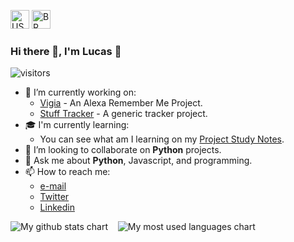 <a href="#"><img src="https://emojipedia-us.s3.dualstack.us-west-1.amazonaws.com/thumbs/120/apple/285/flag-united-states_1f1fa-1f1f8.png" alt="US" width="30px"></a>
<a href="https://github.com/snlucas/snlucas/blob/main/README_BR.md"><img src="https://emojipedia-us.s3.dualstack.us-west-1.amazonaws.com/thumbs/120/apple/285/flag-brazil_1f1e7-1f1f7.png" alt="BR" width="30px"></a>


### Hi there 👋, I'm Lucas 🙂
![visitors](https://visitor-badge.laobi.icu/badge?page_id=snlucas.visitor-badge)

- 🚀 I’m currently working on:
  - [Vigia](https://github.com/snlucas/vigia) - An Alexa Remember Me Project.
  - [Stuff Tracker](https://github.com/snlucas/stuff-tracker) - A generic tracker project.
- 🎓 I'm currently learning:
  - You can see what am I learning on my [Project Study Notes](https://github.com/users/snlucas/projects/5).
- 👯 I’m looking to collaborate on **Python** projects.
- 💬 Ask me about **Python**, Javascript, and programming.
- 📫 How to reach me:
  - [e-mail](mailto:lucas.lambda.101@gmail.com)
  - [Twitter](https://twitter.com/synclucas)
  - [Linkedin](https://www.linkedin.com/in/sn-lucas/)


<img src="https://github-readme-stats.vercel.app/api?username=snlucas&&show_icons=true&title_color=d11b54&icon_color=a8066a&text_color=37d368&bg_color=191919" alt="My github stats chart">&nbsp;&nbsp;&nbsp;&nbsp;<img src="https://github-readme-stats.vercel.app/api/top-langs/?username=snlucas&theme=tokyonight" alt="My most used languages chart">
